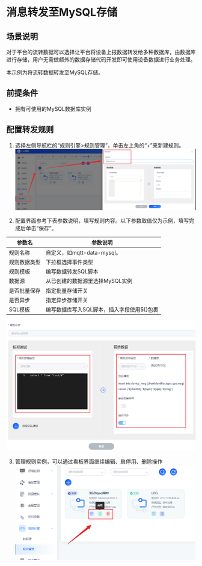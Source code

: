 # 消息转发至MySQL存储

## 场景说明
对于平台的流转数据可以选择让平台将设备上报数据转发给多种数据库，由数据库进行存储，用户无需做额外的数据存储代码开发即可使用设备数据进行业务处理。

本示例为将流转数据转发至MySQL存储。

## 前提条件
- 拥有可使用的MySQL数据库实例

## 配置转发规则
1. 选择左侧导航栏的“规则引擎>规则管理”，单击左上角的“+”来新建规则。
![0810_1.png](../../../assets/images/gzyq/rule/0810_1.png)

2. 配置界面参考下表参数说明，填写规则内容。以下参数取值仅为示例，填写完成后单击“保存”。

| **参数名** | **参数说明**                 |
|---------|--------------------------|
| 规则名称    | 自定义，如mqtt-data-mysql。    |
| 规则数据类型  | 下拉框选择事件类型                |
| 规则模板    | 编写数据转发SQL脚本              |
| 数据源     | 从已创建的数据源里选择MySQL实例       |
| 是否批量保存  | 指定批量存储开关                 |
| 是否异步    | 指定异步存储开关                 |
| SQL模板   | 编写数据库写入SQL脚本，插入字段使用${}包裹 |
![0810_2.png](../../../assets/images/gzyq/rule/0810_2.png)

3. 管理规则实例，可以通过看板界面继续编辑、启停用、删除操作
![0810_3.png](../../../assets/images/gzyq/rule/0810_3.png)